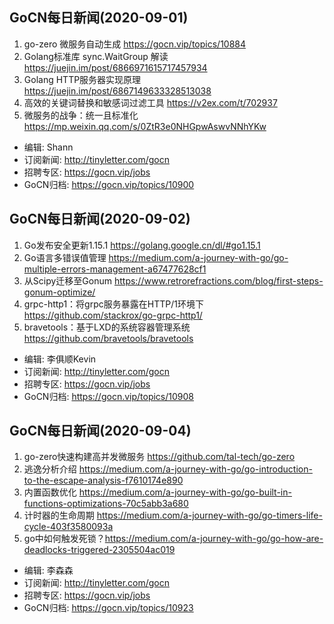 ## GoCN每日新闻(2020-09-01)

1. go-zero 微服务自动生成 https://gocn.vip/topics/10884
2.  Golang标准库 sync.WaitGroup 解读 https://juejin.im/post/6866971615717457934
3. Golang HTTP服务器实现原理 https://juejin.im/post/6867149633328513038
4. 高效的关键词替换和敏感词过滤工具  https://v2ex.com/t/702937
5. 微服务的战争：统一且标准化 https://mp.weixin.qq.com/s/0ZtR3e0NHGpwAswvNNhYKw

- 编辑: Shann  
- 订阅新闻: http://tinyletter.com/gocn  
- 招聘专区: https://gocn.vip/jobs
- GoCN归档: https://gocn.vip/topics/10900

## GoCN每日新闻(2020-09-02)

1. Go发布安全更新1.15.1 https://golang.google.cn/dl/#go1.15.1
2. Go语言多错误值管理 https://medium.com/a-journey-with-go/go-multiple-errors-management-a67477628cf1
3. 从Scipy迁移至Gonum https://www.retrorefractions.com/blog/first-steps-gonum-optimize/
4. grpc-http1：将grpc服务暴露在HTTP/1环境下 https://github.com/stackrox/go-grpc-http1/
5. bravetools：基于LXD的系统容器管理系统 https://github.com/bravetools/bravetools

* 编辑: 李俱顺Kevin
* 订阅新闻: http://tinyletter.com/gocn  
* 招聘专区: https://gocn.vip/jobs  
* GoCN归档: https://gocn.vip/topics/10908


## GoCN每日新闻(2020-09-04)

1. go-zero快速构建高并发微服务 https://github.com/tal-tech/go-zero
2. 逃逸分析介绍 https://medium.com/a-journey-with-go/go-introduction-to-the-escape-analysis-f7610174e890
3. 内置函数优化 https://medium.com/a-journey-with-go/go-built-in-functions-optimizations-70c5abb3a680
4. 计时器的生命周期 https://medium.com/a-journey-with-go/go-timers-life-cycle-403f3580093a
5. go中如何触发死锁？https://medium.com/a-journey-with-go/go-how-are-deadlocks-triggered-2305504ac019

* 编辑: 李森森
* 订阅新闻: http://tinyletter.com/gocn
* 招聘专区: https://gocn.vip/jobs
* GoCN归档: https://gocn.vip/topics/10923
